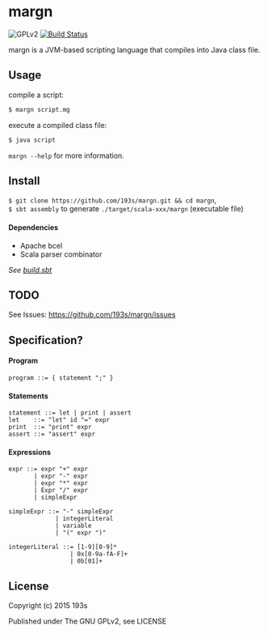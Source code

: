 # margn
![GPLv2](https://img.shields.io/badge/license-GPLv2-blue.svg)
[![Build Status](https://travis-ci.org/193s/margn.svg)](https://travis-ci.org/193s/margn)


margn is a JVM-based scripting language that compiles into Java class file.  

## Usage
compile a script:
```sh
$ margn script.mg
```
execute a compiled class file:
```sh
$ java script
```

`margn --help` for more information.

## Install
`$ git clone https://github.com/193s/margn.git && cd margn`,  
`$ sbt assembly` to generate `./target/scala-xxx/margn` (executable file)

#### Dependencies
- Apache bcel
- Scala parser combinator
  
*See [build.sbt](https://github.com/193s/margn/blob/master/build.sbt)*


## TODO
See Issues: https://github.com/193s/margn/issues

## Specification?

#### Program
```ebnf
program ::= { statement ";" }
```

#### Statements
```ebnf
statement ::= let | print | assert
let    ::= "let" id "=" expr
print  ::= "print" expr
assert ::= "assert" expr
```

#### Expressions
```ebnf
expr ::= expr "+" expr
       | expr "-" expr
       | expr "*" expr
       | Expr "/" expr
       | simpleExpr

simpleExpr ::= "-" simpleExpr
             | integerLiteral
             | variable
             | "(" expr ")"

integerLiteral ::= [1-9][0-9]*
                 | 0x[0-9a-fA-F]+
                 | 0b[01]+
```


## License
Copyright (c) 2015 193s

Published under The GNU GPLv2, see LICENSE
